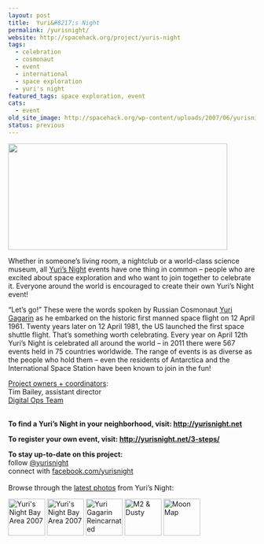 ```yaml
---
layout: post
title:  Yuri&#8217;s Night
permalink: /yurisnight/
website: http://spacehack.org/project/yuris-night
tags: 
  - celebration
  - cosmonaut
  - event
  - international
  - space exploration
  - yuri's night
featured_tags: space exploration, event
cats: 
  - event
old_site_image: http://spacehack.org/wp-content/uploads/2007/06/yurisnight.jpg
status: previous
---
```


<div class = "scrape-from-old-wordpress">

<p><img class="alignnone size-full wp-image-1116" src="/wp-content/uploads/2007/06/yurisnight.jpg" alt="" width="446" height="216" srcset="http://spacehack.org/wp-content/uploads/2007/06/yurisnight-309x150.jpg 309w, http://spacehack.org/wp-content/uploads/2007/06/yurisnight-310x150.jpg 310w, http://spacehack.org/wp-content/uploads/2007/06/yurisnight.jpg 446w" sizes="(max-width: 446px) 100vw, 446px" /></p>
<p>Whether in someone&#8217;s living room, a nightclub or a world-class science museum, all <a href="http://yurisnight.net/">Yuri&#8217;s Night</a> events have one thing in common &#8211; people who are excited about space exploration and who want to join together to celebrate it. Everyone around the world is encouraged to create their own Yuri&#8217;s Night event!</p>
<p>&#8220;Let&#8217;s go!&#8221; These were the words spoken by Russian Cosmonaut <a href="http://en.wikipedia.org/wiki/Yuri_Gagarin">Yuri Gagarin</a> as he embarked on the historic first manned space flight on 12 April 1961. Twenty years later on 12 April 1981, the US launched the first space shuttle flight. That&#8217;s something worth celebrating. Every year on April 12th Yuri&#8217;s Night is celebrated all around the world &#8211; in 2011 there were 567 events held in 75 countries worldwide. The range of events is as diverse as the people who hold them &#8211; even the residents of Antarctica and the International Space Station have been known to join in the fun!</p>
<p><span style="text-decoration: underline;">Project owners + coordinators</span>:<br />
Tim Bailey, assistant director<br />
<a href="mailto:digiteam@yurisnight.net">Digital Ops Team</a></p>
<p><!--supplement--><br />
<strong>To find a Yuri&#8217;s Night in your neighborhood, visit: <a href="http://yurisnight.net/">http://yurisnight.net</a><br />
</strong></p>
<p><strong>To register your own event, visit: <a href="https://yurisnight.net/3-steps/">http://yurisnight.net/3-steps/</a></strong></p>
<p><strong>To stay up-to-date on this project:<br />
</strong>  follow <a href="http://twitter.com/yurisnight">@yurisnight</a><br />
  connect with <a href="http://www.facebook.com/yurisnight">facebook.com/yurisnight</a><br />
<!--supplement--><br />
Browse through the <a href="http://www.flickr.com/groups/yurisnight/">latest photos</a> from Yuri&#8217;s Night:</p>
<p><a title="Yuri's Night Bay Area 2007 by Laughing Squid, on Flickr" href="http://www.flickr.com/photos/laughingsquid/459021928/"><img src="http://farm1.staticflickr.com/194/459021928_2de3e35e44_s.jpg" alt="Yuri's Night Bay Area 2007" width="75" height="75" /></a>   <a title="Yuri's Night Bay Area 2007 by Laughing Squid, on Flickr" href="http://www.flickr.com/photos/laughingsquid/459018927/"><img src="http://farm1.staticflickr.com/223/459018927_d50b775a98_s.jpg" alt="Yuri's Night Bay Area 2007" width="75" height="75" /></a>   <a title="Yuri Gagarin Reincarnated by Laughing Squid, on Flickr" href="http://www.flickr.com/photos/laughingsquid/2409015596/"><img src="http://farm3.staticflickr.com/2344/2409015596_202316f643_s.jpg" alt="Yuri Gagarin Reincarnated" width="75" height="75" /></a>   <a title="M2 &amp; Dusty by Laughing Squid, on Flickr" href="http://www.flickr.com/photos/laughingsquid/2411892474/"><img src="http://farm4.staticflickr.com/3217/2411892474_c681f0f222_s.jpg" alt="M2 &amp; Dusty" width="75" height="75" /></a>   <a title="Moon Map by Dyche, on Flickr" href="http://www.flickr.com/photos/64611305@N00/2412297967/"><img src="http://farm3.staticflickr.com/2113/2412297967_1718896cc8_s.jpg" alt="Moon Map" width="75" height="75" /></a></p>


</div>